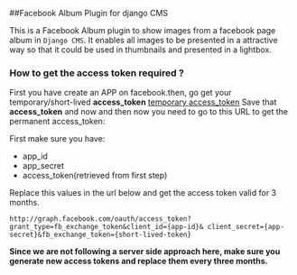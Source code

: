 ##Facebook Album Plugin for django CMS


This is a Facebook Album plugin to show images from a facebook page
album in `Django CMS`. It enables all images to be presented in
a attractive way so that it could be used in thumbnails and
presented in a lightbox.

### How to get the access token required ?

First you have create an APP on facebook.then,
go get your temporary/short-lived **access_token** [temporary access_token](https://developers.facebook.com/tools/access_token/) 
Save that **access_token** and now
and then now you need to go to this URL to get the permanent access_token:

First make sure you have:

- app_id
- app_secret
- access_token(retrieved from first step)

Replace this values in the url below and get the access token valid for 3 months.

`http://graph.facebook.com/oauth/access_token?grant_type=fb_exchange_token&client_id={app-id}&
client_secret={app-secret}&fb_exchange_token={short-lived-token} `

**Since we are not following a server side approach here, make sure you generate
new access tokens and replace them every three months.**
